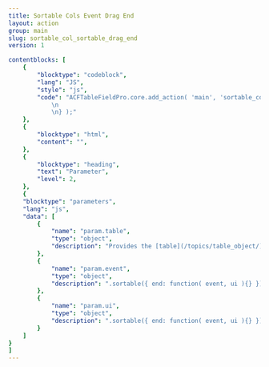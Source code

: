 ```yaml
---
title: Sortable Cols Event Drag End
layout: action
group: main
slug: sortable_col_sortable_drag_end
version: 1

contentblocks: [
	{
		"blocktype": "codeblock",
		"lang": "JS",
		"style": "js",
		"code": "ACFTableFieldPro.core.add_action( 'main', 'sortable_col_sortable_drag_end', function( param ) {
			\n
			\n} );"
	},
	{
		"blocktype": "html",
		"content": "",
	},
	{
		"blocktype": "heading",
		"text": "Parameter",
		"level": 2,
	},
	{
	"blocktype": "parameters",
	"lang": "js",
	"data": [
		{
			"name": "param.table",
			"type": "object",
			"description": "Provides the [table](/topics/table_object/) object.",
		},
		{
			"name": "param.event",
			"type": "object",
			"description": ".sortable({ end: function( event, ui ){} })",
		},
		{
			"name": "param.ui",
			"type": "object",
			"description": ".sortable({ end: function( event, ui ){} })",
		}
	]
}
]
---
```

